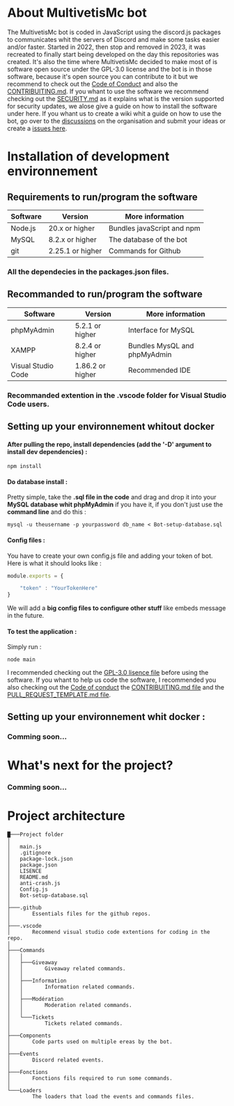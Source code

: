 # About MultivetisMc bot

The MultivetisMc bot is coded in JavaScript using the discord.js packages to communicates whit the servers of Discord and make some tasks easier and/or faster. Started in 2022, then stop and removed in 2023, it was recreated to finally start being developed on the day this repositories was created. It's also the time where MultivetisMc decided to make most of is software open source under the GPL-3.0 license and the bot is in those software, because it's open source you can contribute to it but we recommend to check out the [Code of Conduct](https://github.com/MultivetisMc/MultivetisMc-bot/blob/main/.github/CODE_OF_CONDUCT.md) and also the [CONTRIBUITING.md](https://github.com/MultivetisMc/MultivetisMc-bot/blob/main/.github/CONTRIBUITING.md). If you whant to use the software we recommend checking out the [SECURITY.md](https://github.com/MultivetisMc/MultivetisMc-bot/blob/main/.github/SECURITY.md) as it explains what is the version supported for security updates, we alose give a guide on how to install the software under here. If you whant us to create a wiki whit a guide on how to use the bot, go over to the [discussions](https://github.com/orgs/MultivetisMc/discussions) on the organisation and submit your ideas or create a [issues here](https://github.com/MultivetisMc/MultivetisMc-bot/issues).

# Installation of development environnement

## Requirements to run/program the software

| Software           | Version          | More information             |
| ------------------ | ---------------- | ---------------------------- |
| Node.js            | 20.x or higher   | Bundles javaScript and npm   |
| MySQL              | 8.2.x or higher  | The database of the bot      |
| git                | 2.25.1 or higher | Commands for Github          |

### All the dependecies in the packages.json files.

## Recommanded to run/program the software

| Software           | Version          | More information             |
| ------------------ | ---------------- | ---------------------------- |
| phpMyAdmin         | 5.2.1 or higher  | Interface for MySQL          |
| XAMPP              | 8.2.4 or higher  | Bundles MysQL and phpMyAdmin |
| Visual Studio Code | 1.86.2 or higher | Recommended IDE              |

### Recommanded extention in the .vscode folder for Visual Studio Code users.

## Setting up your environnement whitout docker

#### After pulling the repo, install dependencies (add the '-D' argument to install dev dependencies) :

```
npm install
```

#### Do database install :

Pretty simple, take the **.sql file in the code** and drag and drop it into your **MySQL database whit phpMyAdmin** if you have it, if you don't just use the **command line** and do this :
```
mysql -u theusername -p yourpassword db_name < Bot-setup-database.sql
```

#### Config files :

You have to create your own config.js file and adding your token of bot.
Here is what it should looks like :
```javascript
module.exports = {

    "token" : "YourTokenHere"
}
```

We will add a **big config files to configure other stuff** like embeds message in the future.
#### To test the application :

Simply run :

```
node main
```

I recommended checking out the [GPL-3.0 lisence file](https://github.com/MultivetisMc/MultivetisMc-bot/blob/main/LICENSE) before using the software. If you whant to help us code the software, I recommended you also checking out the [Code of conduct]() the [CONTRIBUITING.md file]() and the [PULL_REQUEST_TEMPLATE.md file]().

## Setting up your environnement whit docker :

### Comming soon...

# What's next for the project?

### Comming soon...

# Project architecture

```
█───Project folder
│
│   main.js
│   .gitignore
│   package-lock.json
│   package.json
│   LISENCE
│   README.md
│   anti-crash.js
│   Config.js
│   Bot-setup-database.sql
│
├───.github
│       Essentials files for the github repos.
│
├───.vscode
│       Recommend visual studio code extentions for coding in the repo.
│
├───Commands
│   │   
│   ├───Giveaway       
│   │       Giveaway related commands.
│   │   
│   ├───Information       
│   │       Information related commands.
│   │    
│   ├───Modération       
│   │       Moderation related commands.
│   │
│   └───Tickets
│           Tickets related commands.
│
├───Components
│       Code parts used on multiple ereas by the bot.
│
├───Events
│       Discord related events.       
│
├───Fonctions
│       Fonctions fils required to run some commands.
│
└───Loaders
        The loaders that load the events and commands files.
```

